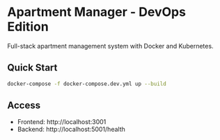 # Apartment Manager - DevOps Edition

Full-stack apartment management system with Docker and Kubernetes.

## Quick Start
```bash
docker-compose -f docker-compose.dev.yml up --build
```

## Access
- Frontend: http://localhost:3001
- Backend: http://localhost:5001/health

